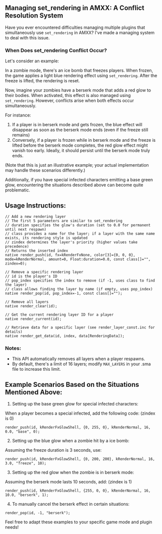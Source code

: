 ## Managing set_rendering in AMXX: A Conflict Resolution System

Have you ever encountered difficulties managing multiple plugins that simultaneously use `set_rendering` in AMXX? 
I've made a managing system to deal with this issue.

### When Does set_rendering Conflict Occur?

Let's consider an example:

In a zombie mode, there's an ice bomb that freezes players. When frozen, the game applies a light blue rendering effect using `set_rendering`. After the freeze is lifted, the rendering is reset.

Now, imagine your zombies have a berserk mode that adds a red glow to their bodies. When activated, this effect is also managed using `set_rendering`. However, conflicts arise when both effects occur simultaneously.

For instance:
1. If a player is in berserk mode and gets frozen, the blue effect will disappear as soon as the berserk mode ends (even if the freeze still remains)
2. Conversely, if a player is frozen while in berserk mode and the freeze is lifted before the berserk mode completes, the red glow effect might vanish too early. Ideally, it should persist until the berserk mode truly ends.

(Note that this is just an illustrative example; your actual implementation may handle these scenarios differently.)

Additionally, if you have special infected characters emitting a base green glow, encountering the situations described above can become quite problematic.

## Usage Instructions:

```sourcepawn
// Add a new rendering layer
// The first 5 parameters are similar to set_rendering
// duration specifies the glow's duration (set to 0.0 for permanent until next respawn)
// class provides a name for the layer; if a layer with the same name exists, its rendering style is updated
// zindex determines the layer's priority (higher values take precedence)
// Returns the inserted index
native render_push(id, fx=kRenderFxNone, color[3]={0, 0, 0}, mode=kRenderNormal, amount=0, Float:duration=0.0, const class[]="", zindex=0);

// Remove a specific rendering layer
// id is the player's ID
// pop_index specifies the index to remove (if -1, uses class to find the layer)
// class allows finding the layer by name (if empty, uses pop_index)
native render_pop(id, pop_index=-1, const class[]="");

// Remove all layers
native render_clear(id);

// Get the current rendering layer ID for a player
native render_current(id);

// Retrieve data for a specific layer (see render_layer_const.inc for details)
native render_get_data(id, index, data[RenderingData]);
```

### Notes:
- This API automatically removes all layers when a player respawns.
- By default, there's a limit of 16 layers; modify `MAX_LAYERS` in your .sma file to increase this limit.

## Example Scenarios Based on the Situations Mentioned Above:

1. Setting up the base green glow for special infected characters:

When a player becomes a special infected, add the following code: (zindex is 0)

```sourcepawn
render_push(id, kRenderFxGlowShell, {0, 255, 0}, kRenderNormal, 16, 0.0, "base", 0);
```

2. Setting up the blue glow when a zombie hit by a ice bomb: 

Assuming the freeze duration is 3 seconds, use:

```sourcepawn
render_push(id, kRenderFxGlowShell, {0, 200, 200}, kRenderNormal, 16, 3.0, "freeze", 10);
```

3. Setting up the red glow when the zombie is in berserk mode: 

Assuming the berserk mode lasts 10 seconds, add: (zindex is 1)

```sourcepawn
render_push(id, kRenderFxGlowShell, {255, 0, 0}, kRenderNormal, 16, 10.0, "berserk", 1);
```

4. To manually cancel the berserk effect in certain situations:

```sourcepawn
render_pop(id, -1, "berserk");
```

Feel free to adapt these examples to your specific game mode and plugin needs!